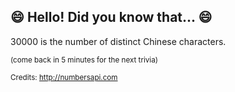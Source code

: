 ## :smile: Hello! Did you know that... :smile:
30000 is the number of distinct Chinese characters.

<sup>(come back in 5 minutes for the next trivia)</sup>


<sup>Credits: http://numbersapi.com</sup>
